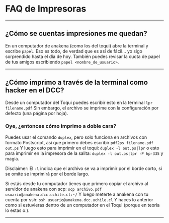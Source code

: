 # FAQ de Impresoras

---

## ¿Cómo se cuentas impresiones me quedan?

En un computador de anakena (como los del toqui) abre la terminal y escribe `papel`. Eso es todo, de verdad que es así de fácil... yo sigo sorprendido hasta el día de hoy. También puedes revisar la cuota de papel de tus amigos escribiendo `papel <nombre_de_usuario>`.

---

## ¿Cómo imprimo a través de la terminal como hacker en el DCC?

Desde un computador del Toqui puedes escribir esto en la terminal
`lpr filename.pdf`
Sin embargo, el archivo se imprime con la configuración por defecto (una página por hoja).

### Oye, ¿entonces cómo imprimo a doble cara?

Puedes usar el comando `duplex`, pero solo funciona en archivos con formato Postscript, así que primero debes escribir
`pdf2ps filename.pdf out.ps`
Y luego esto para imprimir en el toqui:
`duplex -l out.ps|lpr`
o esto para imprimir en la impresora de la salita:
`duplex -l out.ps|lpr -P hp-335`
y magia.

Disclaimer: El `-l` indica que el archivo se va a imprimir por el borde corto, si se omite se imprimirá por el borde largo.

Si estás desde tu computador tienes que primero copiar el archivo al servidor de anakena con scp:
`scp archivo.pdf usuario@anakena.dcc.uchile.cl:~/`
Y luego meterte a anakena con tu cuenta por ssh:
`ssh usuario@anakena.dcc.uchile.cl`
Y haces lo anterior como si estuvieras dentro de un computador en el Toqui (porque en teoría lo estas o:).

---
